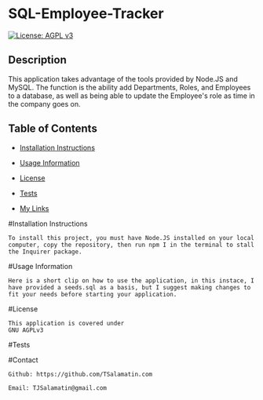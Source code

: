 # SQL-Employee-Tracker
[![License: AGPL v3](https://img.shields.io/badge/License-AGPL_v3-blue.svg)](https://www.gnu.org/licenses/agpl-3.0)

## Description
    
This application takes advantage of the tools provided by Node.JS and MySQL. The function is the ability add Departments, Roles, and Employees to a database, as well as being able to update the Employee's role as time in the company goes on.

## Table of Contents
    
   
    
- [Installation Instructions](#installation-instructions)

- [Usage Information](#usage-information)



- [License](#license)

- [Tests](#tests)

- [My Links](#contact)

    
#Installation Instructions
    
    To install this project, you must have Node.JS installed on your local computer, copy the repository, then run npm I in the terminal to stall the Inquirer package. 
    
#Usage Information
    
    Here is a short clip on how to use the application, in this instace, I have provided a seeds.sql as a basis, but I suggest making changes to fit your needs before starting your application. 
    
    
#License
    
    This application is covered under
    GNU AGPLv3
    
        
#Tests
    
    
    
#Contact

    Github: https://github.com/TSalamatin.com

    Email: TJSalamatin@gmail.com
    
